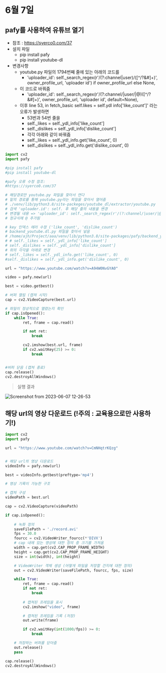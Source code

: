 # 6월 7일

## pafy를 사용하여 유튜브 열기
- 참조 : https://syerco0.com/37
- 설치 파일
  - pip install pafy
  - pip install youtube-dl
- 변경사항
  - youtube.py 파일의 1794번째 줄에 있는 아래의 코드를
    - 'uploader_id': self._search_regex(r'/(?:channel|user)/([^/?&#]+)', owner_profile_url, 'uploader id') if owner_profile_url else None,
  - 이 코드로 바꿔줌 
    - 'uploader_id': self._search_regex(r'/(?:channel/|user/|@)([^/?&#]+)', owner_profile_url, 'uploader id', default=None),
  - 이후 line 53, in fetch_basic self.likes = self.ydl info['like_count']' 라는 오류가 발생하면
    - 53번과 54번 줄을
    - self._likes = self._ydl_info['like_count']
    - self._dislikes = self._ydl_info['dislike_count']
    - 각각 아래와 같이 바꿔줌
    - self._likes = self._ydl_info.get('like_count', 0)
    - self._dislikes = self._ydl_info.get('dislike_count', 0)
```python
import cv2
import pafy

#pip install pafy
#pip install youtube-dl

#pafy 오류 수정 참조:
#https://syerco0.com/37

# 해당경로만 youtube.py 파일을 찾아서 연다
# 밑의 경로를 통해 youtube.py라는 파일을 찾아서 열어줌
# ./venv/lib/python3.8/site-packeges/youtube_dl/extractor/youtube.py
# 검색 'uploader.id': self. 후 해당 줄의 내용을 변경
# 변경될 내용 => 'uploader_id': self._search_regex(r'/(?:channel/|user/|@)([^/?&#]+)', owner_profile_url, 'uploader id', default=None),
# 정규식에 @ 추가됨

# key 인덱스 에러 수정 ('like_count', 'dislike_count')
# backend_youtube.dl.py 파일을 찾아서 넣음
# /home/ajh/Project/aaa/venv/lib/python3.8/site-packages/pafy/backend_youtube_dl.py"
# # self._likes = self._ydl_info['like_count']
# self._dislikes = self._ydl_info['dislike_count']
# 위의 각각을 아래로 변경
# self._likes = self._ydl_info.get('like_count', 0)
#self._dislikes = self._ydl_info.get('dislike_count', 0)

url = "https://www.youtube.com/watch?v=A94W0NvGYA0"

video = pafy.new(url)

best = video.getbest()

# 버퍼 열림 (캡쳐 시작)
cap = cv2.VideoCapture(best.url)

# 파일이 정상적으로 열렸는지 확인
if cap.isOpened():
    while True:
        ret, frame = cap.read()

        if not ret:
            break

        cv2.imshow(best.url, frame)
        if cv2.waitKey(25) >= 0:
            break


#버퍼 닫음 (캡쳐 종료)
cap.release()
cv2.destroyAllWindows()
```

> 실행 결과

![Screenshot from 2023-06-07 12-26-53](https://github.com/ajhwan/OpenCV_study/assets/129160008/606ee326-36be-4fdf-91b6-9ab47f748884)

## 해당 url의 영상 다운로드 (!주의 : 교육용으로만 사용하기!)
```python
import cv2
import pafy

url = "https://www.youtube.com/watch?v=CmNHqtrKQzg"


# 해당 url의 영상 다운로드
videoInfo = pafy.new(url)

best = videoInfo.getbest(preftype='mp4')

# 영상 기록이 가능한 구조

# 캡쳐 구성
videoPath = best.url

cap = cv2.VideoCapture(videoPath)

if cap.isOpened():
    
    # 녹화 정의
    saveFilePath = './record.avi'
    fps = 30.0
    fourcc = cv2.VideoWriter_fourcc(*'DIVX')
    # cap 내에 있는 영상에 대한 정의 중 크기를 가져옴
    width = cap.get(cv2.CAP_PROP_FRAME_WIDTH)
    height = cap.get(cv2.CAP_PROP_FRAME_HEIGHT)
    size = int(width), int(height)

    # VideoWriter 객체 생성 (어떻게 파일을 저장할 건지에 대한 정의)
    out = cv2.VideoWriter(saveFilePath, fourcc, fps, size)

    while True:
        ret, frame = cap.read()
        if not ret:
            break
        
        # 캡쳐된 프레임을 표시
        cv2.imshow("video", frame)

        # 캡쳐된 프레임을 기록 (저장)
        out.write(frame)

        if cv2.waitKey(int(1000/fps)) >= 0:
            break

    # 저장하는 버퍼를 닫아줌
    out.release()
    pass

cap.release()
cv2.destroyAllWindows()
```

